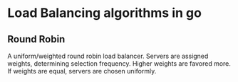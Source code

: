 # Load Balancing algorithms in go

## Round Robin

A uniform/weighted round robin load balancer. Servers are assigned weights, determining selection frequency. Higher weights are favored more. If weights are equal, servers are chosen uniformly.
